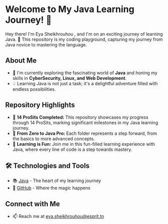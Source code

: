 # Welcome to My Java Learning Journey! 🚀

Hey there! I'm Eya Sheikhrouhou , and I'm on an exciting journey of learning Java. 🌟 This repository is my coding playground, capturing my journey from Java novice to mastering the language.

## About Me

- 🌱 I'm currently exploring the fascinating world of **Java** and honing my skills in **CyberSecurity, Linux, and Web Development**.
- 💡 Learning Java is not just a task; it's a delightful adventure filled with endless possibilities.

## Repository Highlights

- 🚀 **14 ProSits Completed:** This repository showcases my progress through 14 ProSits, marking significant milestones in my Java learning journey.
- 🌈 **From Zero to Java Pro:** Each folder represents a step forward, from the basics to more advanced concepts.
- 🎉 **Learning is Fun:** Join me in this fun-filled learning experience with Java, where every line of code is a step towards mastery.

## 🛠️ Technologies and Tools

- 📚 [Java](https://www.java.com) - The heart of my learning journey
- 🚀 [GitHub](https://github.com) - Where the magic happens

## Connect with Me

- 📫 Reach me at [eya.sheikhrouhou@esprit.tn](mailto:eya.sheikhrouhou@esprit.tn)


